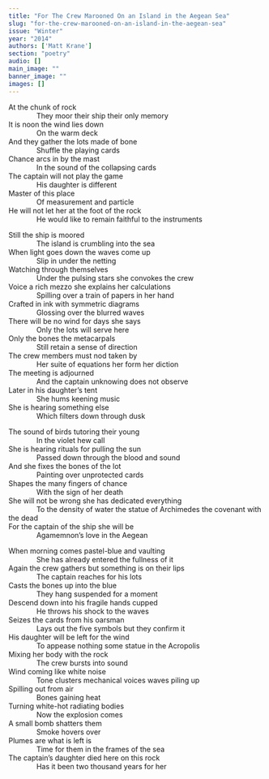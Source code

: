 ```yaml
---
title: "For The Crew Marooned On an Island in the Aegean Sea"
slug: "for-the-crew-marooned-on-an-island-in-the-aegean-sea"
issue: "Winter"
year: "2014"
authors: ['Matt Krane']
section: "poetry"
audio: []
main_image: ""
banner_image: ""
images: []
---
```

At the chunk of rock  
               They moor their ship their only memory  
 It is noon the wind lies down  
               On the warm deck  
 And they gather the lots made of bone  
               Shuffle the playing cards  
 Chance arcs in by the mast  
               In the sound of the collapsing cards  
 The captain will not play the game  
               His daughter is different  
 Master of this place  
               Of measurement and particle  
 He will not let her at the foot of the rock  
               He would like to remain faithful to the instruments  
   
 Still the ship is moored  
               The island is crumbling into the sea  
 When light goes down the waves come up  
               Slip in under the netting  
 Watching through themselves  
               Under the pulsing stars she convokes the crew  
 Voice a rich mezzo she explains her calculations  
               Spilling over a train of papers in her hand  
 Crafted in ink with symmetric diagrams  
               Glossing over the blurred waves  
 There will be no wind for days she says  
               Only the lots will serve here  
 Only the bones the metacarpals  
               Still retain a sense of direction  
 The crew members must nod taken by  
               Her suite of equations her form her diction  
 The meeting is adjourned  
               And the captain unknowing does not observe  
 Later in his daughter’s tent  
               She hums keening music  
 She is hearing something else  
               Which filters down through dusk  
   
 The sound of birds tutoring their young  
               In the violet hew call  
 She is hearing rituals for pulling the sun  
               Passed down through the blood and sound  
 And she fixes the bones of the lot  
               Painting over unprotected cards  
 Shapes the many fingers of chance  
               With the sign of her death  
 She will not be wrong she has dedicated everything  
               To the density of water the statue of Archimedes the covenant with the dead  
 For the captain of the ship she will be  
               Agamemnon’s love in the Aegean  
   
 When morning comes pastel-blue and vaulting  
               She has already entered the fullness of it  
 Again the crew gathers but something is on their lips  
               The captain reaches for his lots  
 Casts the bones up into the blue  
               They hang suspended for a moment  
 Descend down into his fragile hands cupped  
               He throws his shock to the waves  
 Seizes the cards from his oarsman  
               Lays out the five symbols but they confirm it  
 His daughter will be left for the wind  
               To appease nothing some statue in the Acropolis  
 Mixing her body with the rock  
               The crew bursts into sound  
 Wind coming like white noise  
               Tone clusters mechanical voices waves piling up  
 Spilling out from air  
               Bones gaining heat  
 Turning white-hot radiating bodies  
               Now the explosion comes  
 A small bomb shatters them  
               Smoke hovers over  
 Plumes are what is left is  
               Time for them in the frames of the sea  
 The captain’s daughter died here on this rock  
               Has it been two thousand years for her


